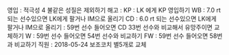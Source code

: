 영입	: 적극성 4 불같은 성질은 제외하기
해고	: 
KP	: LK 에게 KP 영입하기
WB	: 7.0 rt 되는 선수있으면 LK에게 팔거나 IM으로 올리기
CD	: 6.0 rt 되는 선수있으면 LK에게 팔거나 IM으로 올리기
	: 59번 선수 들어오면 CD 33번 선수와 비교해서 유망주이면 교체하기
W	: 59번 선수 들어오면 54번 선수와 비교하기
FW	: 59번 선수 들어오면 58번과 비교하기
직원	: 2018-05-24 보조코치 별5개로 교체

